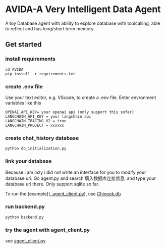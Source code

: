 # AVIDA-A Very Intelligent Data Agent
A toy Database agent with ability to explore database with toolcalling, able to reflect and has long/short term memory. 
## Get started
### install requirements
``` git clone --depth 1 https://github.com/jinchenliuljc/AVIDA.git
cd AVIDA
pip install -r requirements.txt
```

### create .env file
Use your text editor, e.g. VScode, to create a .env file. Enter envronment variables like this
```
OPENAI_API_KEY= your openai api (only support this sofar)
LANGCHAIN_API_KEY = your langchain api
LANGCHAIN_TRACING_V2 = true
LANGCHAIN_PROJECT = xxxxxx
```

### create chat_history database
`python db_initialization.py`

### link your database
Because i am lazy i did not write an interface for you to modify your database uri. Go agent.py and search 填入数据库连接信息, and type your database uri there. Only support sqlite so far.

To run the [example]([. agent_client.py](https://github.com/jinchenliuljc/AVIDA/blob/main/agent_client.ipynb)), use [Chinook.db](https://www.sqlitetutorial.net/sqlite-sample-database/)


### run backend.py
`python backend.py`

### try the agent with agent_client.py
see [agent_client.py](https://github.com/jinchenliuljc/AVIDA/blob/main/agent_client.ipynb)
